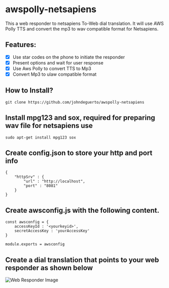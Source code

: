 # awspolly-netsapiens
This a web responder to netsapiens To-Web dial translation.  It will use AWS Polly TTS and convert the mp3 to wav compatible format for Netsapiens.

## Features:
- [x] Use star codes on the phone to initiate the responder
- [x] Present options and wait for user response
- [x] Use Aws Polly to convert TTS to Mp3
- [x] Convert Mp3 to ulaw compatible format

## How to Install?
```
git clone https://github.com/johndeguerto/awspolly-netsapiens

```

## Install mpg123 and sox, required for preparing wav file for netsapiens use
```sudo apt-get install mpg123 sox```

## Create config.json to store your http and port info
```
{
    "httpSrv" : {
        "url" : "http://localhost",
        "port" : "8081"
    }
}
```

## Create awsconfig.js with the following content.
```
const awsconfig = {
    accessKeyId : '<yourkeyid>',
    secretAccessKey : 'yourAccessKey'
}

module.exports = awsconfig
```

## Create a dial translation that points to your web responder as shown below
![Web Responder Image](https://raw.githubusercontent.com/johndeguerto/awspolly-netsapiens/master/image/image1.png)

